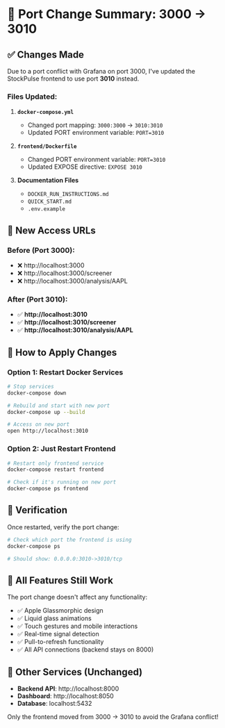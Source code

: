 # 🔄 Port Change Summary: 3000 → 3010

## ✅ Changes Made

Due to a port conflict with Grafana on port 3000, I've updated the StockPulse frontend to use port **3010** instead.

### Files Updated:

1. **`docker-compose.yml`**
   - Changed port mapping: `3000:3000` → `3010:3010`
   - Updated PORT environment variable: `PORT=3010`

2. **`frontend/Dockerfile`**
   - Changed PORT environment variable: `PORT=3010`
   - Updated EXPOSE directive: `EXPOSE 3010`

3. **Documentation Files**
   - `DOCKER_RUN_INSTRUCTIONS.md`
   - `QUICK_START.md`
   - `.env.example`

## 🚀 New Access URLs

### Before (Port 3000):
- ❌ http://localhost:3000
- ❌ http://localhost:3000/screener
- ❌ http://localhost:3000/analysis/AAPL

### After (Port 3010):
- ✅ **http://localhost:3010**
- ✅ **http://localhost:3010/screener**
- ✅ **http://localhost:3010/analysis/AAPL**

## 🔧 How to Apply Changes

### Option 1: Restart Docker Services
```bash
# Stop services
docker-compose down

# Rebuild and start with new port
docker-compose up --build

# Access on new port
open http://localhost:3010
```

### Option 2: Just Restart Frontend
```bash
# Restart only frontend service
docker-compose restart frontend

# Check if it's running on new port
docker-compose ps frontend
```

## 🎯 Verification

Once restarted, verify the port change:

```bash
# Check which port the frontend is using
docker-compose ps

# Should show: 0.0.0.0:3010->3010/tcp
```

## 📱 All Features Still Work

The port change doesn't affect any functionality:
- ✅ Apple Glassmorphic design
- ✅ Liquid glass animations
- ✅ Touch gestures and mobile interactions
- ✅ Real-time signal detection
- ✅ Pull-to-refresh functionality
- ✅ All API connections (backend stays on 8000)

## 🔗 Other Services (Unchanged)

- **Backend API**: http://localhost:8000
- **Dashboard**: http://localhost:8050
- **Database**: localhost:5432

Only the frontend moved from 3000 → 3010 to avoid the Grafana conflict!